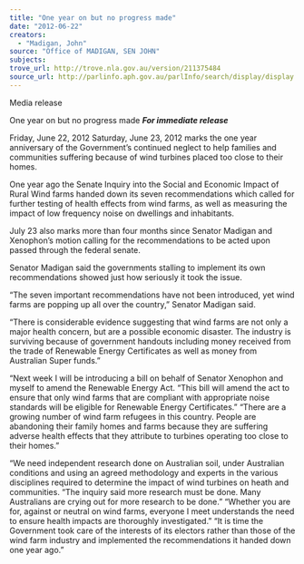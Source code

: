 ```yaml
---
title: "One year on but no progress made"
date: "2012-06-22"
creators:
  - "Madigan, John"
source: "Office of MADIGAN, SEN JOHN"
subjects:
trove_url: http://trove.nla.gov.au/version/211375484
source_url: http://parlinfo.aph.gov.au/parlInfo/search/display/display.w3p;query=Id%3A%22media/pressrel/1729359%22
---
```


 

 

 

 

 

 

 

 Media release 

 One year on but no progress made  ***For immediate release*** 

 Friday, June 22, 2012  Saturday, June 23, 2012 marks the one year anniversary of the Government’s continued neglect to  help families and communities suffering because of wind turbines placed too close to their homes.   

 One year ago the Senate Inquiry into the Social and Economic Impact of Rural Wind farms handed  down its seven recommendations which called for further testing of health effects from wind farms,   as well as measuring the impact of low frequency noise on dwellings and inhabitants.    

 July 23 also marks more than four months since Senator Madigan and Xenophon’s motion calling for  the recommendations to be acted upon passed through the federal senate.   

 Senator Madigan said the governments stalling to implement its own recommendations showed just  how seriously it took the issue.    

 “The seven important recommendations have not been introduced, yet wind farms are popping up all  over the country,” Senator Madigan said.    

 “There is considerable evidence suggesting that wind farms are not only a major health concern, but  are a possible economic disaster. The industry is surviving because of government handouts including  money received from the trade of  Renewable Energy Certificates as well as money from Australian  Super funds.”   

 “Next week I will be introducing a bill on behalf of Senator Xenophon and myself to amend the  Renewable Energy Act.  “This bill will amend the act to ensure that only wind farms that are compliant with appropriate noise  standards will be eligible for Renewable Energy Certificates.”  “There are a growing number of wind farm refugees in this country. People are abandoning their  family homes and farms because they are suffering adverse health effects that they attribute to turbines  operating too close to their homes.”   

 “We need independent research done on Australian soil, under Australian conditions and using an  agreed methodology and experts in the various disciplines required to determine the impact of wind  turbines on heath and communities.   “The inquiry said more research must be done. Many Australians are crying out for more research to  be done.”   “Whether you are for, against or neutral on wind farms, everyone I meet understands the need to  ensure health impacts are thoroughly investigated.”  “It is time the Government took care of the interests of its electors rather than those of the wind farm  industry and implemented the recommendations it handed down one year ago.”    

 

